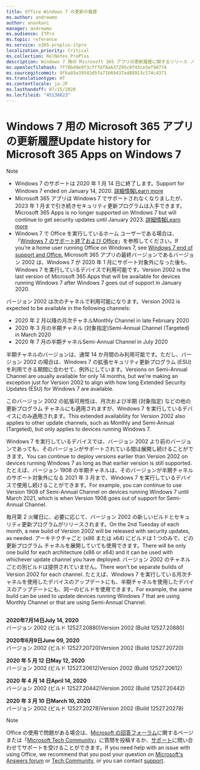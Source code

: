 ```yaml
---
title: Office Windows 7 の更新の履歴
ms.author: andrewmo
author: anankani
manager: andrewmo
ms.audience: ITPro
ms.topic: reference
ms.service: o365-proplus-itpro
localization_priority: Critical
ms.collection: RelNotes_ProPlus
description: Windows 7 用の Microsoft 365 アプリの更新履歴に関するリリース ノートを提供
ms.openlocfilehash: 7f78bd9e9f3cff7df8a637295c0f43ce5ef98774
ms.sourcegitcommit: 9fba85e39543d5fa71669437ad88913c574c4371
ms.translationtype: HT
ms.contentlocale: ja-JP
ms.lasthandoff: 07/15/2020
ms.locfileid: "45138623"
---
```

# <a name="update-history-for-microsoft-365-apps-on-windows-7"></a><span data-ttu-id="9e7ff-103">Windows 7 用の Microsoft 365 アプリの更新履歴</span><span class="sxs-lookup"><span data-stu-id="9e7ff-103">Update history for Microsoft 365 Apps on Windows 7</span></span> 

 > [!NOTE]
>
>- <span data-ttu-id="9e7ff-104">Windows 7 のサポートは 2020 年 1 月 14 日に終了します。</span><span class="sxs-lookup"><span data-stu-id="9e7ff-104">Support for Windows 7 ended on January 14, 2020.</span></span> [<span data-ttu-id="9e7ff-105">詳細情報</span><span class="sxs-lookup"><span data-stu-id="9e7ff-105">Learn more</span></span>](https://www.microsoft.com/microsoft-365/windows/end-of-windows-7-support?rtc=1)
>- <span data-ttu-id="9e7ff-106">Microsoft 365 アプリは Windows 7 でサポートされなくなりましたが、2023 年 1 月まで引き続きセキュリティ更新プログラムは入手できます。</span><span class="sxs-lookup"><span data-stu-id="9e7ff-106">Microsoft 365 Apps is no longer supported on Windows 7 but will continue to get security updates until January 2023.</span></span> [<span data-ttu-id="9e7ff-107">詳細情報</span><span class="sxs-lookup"><span data-stu-id="9e7ff-107">Learn more</span></span>](https://docs.microsoft.com/DeployOffice/windows-7-support)
>- <span data-ttu-id="9e7ff-108">Windows 7 で Office を実行しているホーム ユーザーである場合は、「[Windows 7 のサポート終了および Office](https://support.office.com/en-us/article/windows-7-end-of-support-and-office-78f20fab-b57b-44d7-8368-06a8493f3cb9?ui=en-US&rs=en-US&ad=US)」を参照してください。</span><span class="sxs-lookup"><span data-stu-id="9e7ff-108">If you’re a home user running Office on Windows 7, see [Windows 7 end of support and Office.](https://support.office.com/en-us/article/windows-7-end-of-support-and-office-78f20fab-b57b-44d7-8368-06a8493f3cb9?ui=en-US&rs=en-US&ad=US)</span></span>
<span data-ttu-id="9e7ff-109">Microsoft 365 アプリの最終バージョンであるバージョン 2002 は、Windows 7 が 2020 年 1 月にサポート対象外になった後も、Windows 7 を実行しているデバイスで利用可能です。</span><span class="sxs-lookup"><span data-stu-id="9e7ff-109">Version 2002 is the last version of Microsoft 365 Apps that will be available for devices running Windows 7 after Windows 7 goes out of support in January 2020.</span></span>  

<span data-ttu-id="9e7ff-110">バージョン 2002 は次のチャネルで利用可能になります。</span><span class="sxs-lookup"><span data-stu-id="9e7ff-110">Version 2002 is expected to be available in the following channels:</span></span>
- <span data-ttu-id="9e7ff-111">2020 年 2 月以降の月次チャネル</span><span class="sxs-lookup"><span data-stu-id="9e7ff-111">Monthly Channel in late February 2020</span></span>
- <span data-ttu-id="9e7ff-112">2020 年 3 月の半期チャネル (対象指定)</span><span class="sxs-lookup"><span data-stu-id="9e7ff-112">Semi-Annual Channel (Targeted) in March 2020</span></span>
- <span data-ttu-id="9e7ff-113">2020 年 7 月の半期チャネル</span><span class="sxs-lookup"><span data-stu-id="9e7ff-113">Semi-Annual Channel in July 2020</span></span>

<span data-ttu-id="9e7ff-114">半期チャネルのバージョンは、通常 14 か月間のみ利用可能です。ただし、バージョン 2002 の場合は、Windows 7 の拡張セキュリティ更新プログラム (ESU) を利用できる期間に合わせて、例外にしています。</span><span class="sxs-lookup"><span data-stu-id="9e7ff-114">Versions on Semi-Annual Channel are usually available for only 14 months, but we're making an exception just for Version 2002 to align with how long Extended Security Updates (ESU) for Windows 7 are available.</span></span>

<span data-ttu-id="9e7ff-115">このバージョン 2002 の拡張可用性は、月次および半期 (対象指定) などの他の更新プログラム チャネルにも適用されますが、Windows 7 を実行しているデバイスにのみ適用されます。</span><span class="sxs-lookup"><span data-stu-id="9e7ff-115">This extended availability for Version 2002 also applies to other update channels, such as Monthly and Semi-Annual (Targeted), but only applies to devices running Windows 7.</span></span>

<span data-ttu-id="9e7ff-116">Windows 7 を実行しているデバイスでは、バージョン 2002 より前のバージョンであっても、そのバージョンがサポートされている間は展開し続けることができます。</span><span class="sxs-lookup"><span data-stu-id="9e7ff-116">You can continue to deploy versions earlier than Version 2002 on devices running Windows 7 as long as that earlier version is still supported.</span></span> <span data-ttu-id="9e7ff-117">たとえば、バージョン 1908 の半期チャネルは、そのバージョンが半期チャネルのサポート対象外になる 2021 年 3 月まで、Windows 7 を実行しているデバイスで使用し続けることができます。</span><span class="sxs-lookup"><span data-stu-id="9e7ff-117">For example, you can continue to use Version 1908 of Semi-Annual Channel on devices running Windows 7 until March 2021, which is when Version 1908 goes out of support for Semi-Annual Channel.</span></span>

<span data-ttu-id="9e7ff-118">毎月第 2 火曜日に、必要に応じて、バージョン 2002 の新しいビルドとセキュリティ更新プログラムがリリースされます。</span><span class="sxs-lookup"><span data-stu-id="9e7ff-118">On the 2nd Tuesday of each month, a new build of Version 2002 will be released with security updates, as needed.</span></span> <span data-ttu-id="9e7ff-119">アーキテクチャごと (x86 または x64) にビルドは 1 つのみで、どの更新プログラム チャネルを展開していても使用できます。</span><span class="sxs-lookup"><span data-stu-id="9e7ff-119">There will be only one build for each architecture (x86 or x64) and it can be used with whichever update channel you have deployed.</span></span> <span data-ttu-id="9e7ff-120">バージョン 2002 のチャネルごとの別ビルドは提供されていません。</span><span class="sxs-lookup"><span data-stu-id="9e7ff-120">There won't be separate builds of Version 2002 for each channel.</span></span> <span data-ttu-id="9e7ff-121">たとえば、Windows 7 を実行している月次チャネルを使用したデバイスのアップデートにも、半期チャネルを使用したデバイスのアップデートにも、同一のビルドを使用できます。</span><span class="sxs-lookup"><span data-stu-id="9e7ff-121">For example, the same build can be used to update devices running Windows 7 that are using Monthly Channel or that are using Semi-Annual Channel.</span></span>

##

[//]: # (削除しないでください)

<span data-ttu-id="9e7ff-123">**2020年7月14日**</span><span class="sxs-lookup"><span data-stu-id="9e7ff-123">**July 14, 2020**</span></span><br/>
<span data-ttu-id="9e7ff-124">バージョン 2002 (ビルド 12527.20880)</span><span class="sxs-lookup"><span data-stu-id="9e7ff-124">Version 2002 (Build 12527.20880)</span></span><br/>

<span data-ttu-id="9e7ff-125">**2020年6月9日**</span><span class="sxs-lookup"><span data-stu-id="9e7ff-125">**June 09, 2020**</span></span><br/>
<span data-ttu-id="9e7ff-126">バージョン 2002 (ビルド 12527.20720)</span><span class="sxs-lookup"><span data-stu-id="9e7ff-126">Version 2002 (Build 12527.20720)</span></span><br/>

<span data-ttu-id="9e7ff-127">**2020 年 5 月 12 日**</span><span class="sxs-lookup"><span data-stu-id="9e7ff-127">**May 12, 2020**</span></span><br/>
<span data-ttu-id="9e7ff-128">バージョン 2002 (ビルド 12527.20612)</span><span class="sxs-lookup"><span data-stu-id="9e7ff-128">Version 2002 (Build 12527.20612)</span></span><br/>

<span data-ttu-id="9e7ff-129">**2020 年 4 月 14 日**</span><span class="sxs-lookup"><span data-stu-id="9e7ff-129">**April 14, 2020**</span></span><br/>
<span data-ttu-id="9e7ff-130">バージョン 2002 (ビルド 12527.20442)</span><span class="sxs-lookup"><span data-stu-id="9e7ff-130">Version 2002 (Build 12527.20442)</span></span><br/>

<span data-ttu-id="9e7ff-131">**2020 年 3 月 10 日**</span><span class="sxs-lookup"><span data-stu-id="9e7ff-131">**March 10, 2020**</span></span><br/>
<span data-ttu-id="9e7ff-132">バージョン 2002 (ビルド 12527.20278)</span><span class="sxs-lookup"><span data-stu-id="9e7ff-132">Version 2002 (Build 12527.20278)</span></span><br/>




> [!NOTE]
> <span data-ttu-id="9e7ff-133">Office の使用で問題がある場合は、[Microsoft の回答フォーラム](https://answers.microsoft.com/)に関するページまたは「[Microsoft Tech Community](https://techcommunity.microsoft.com/)」に質問を投稿するか、[サポート](https://support.microsoft.com/contactus)に問い合わせてサポートを受けることができます。</span><span class="sxs-lookup"><span data-stu-id="9e7ff-133">If you need help with an issue with using Office, we recommend that you post your question on [Microsoft's Answers forum](https://answers.microsoft.com/) or [Tech Community](https://techcommunity.microsoft.com/), or you can contact [support](https://support.microsoft.com/contactus).</span></span>
